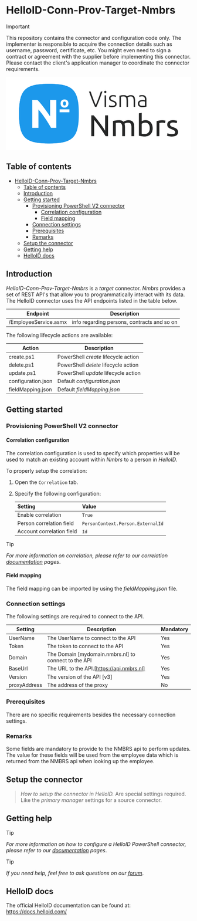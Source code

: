 # HelloID-Conn-Prov-Target-Nmbrs

> [!IMPORTANT]
> This repository contains the connector and configuration code only. The implementer is responsible to acquire the connection details such as username, password, certificate, etc. You might even need to sign a contract or agreement with the supplier before implementing this connector. Please contact the client's application manager to coordinate the connector requirements.

<p align="center">
  <img src="https://github.com/Tools4everBV/HelloID-Conn-Prov-Target-Nmbrs/blob/main/Logo.png?raw=true">
</p>

## Table of contents

- [HelloID-Conn-Prov-Target-Nmbrs](#helloid-conn-prov-target-nmbrs)
  - [Table of contents](#table-of-contents)
  - [Introduction](#introduction)
  - [Getting started](#getting-started)
    - [Provisioning PowerShell V2 connector](#provisioning-powershell-v2-connector)
      - [Correlation configuration](#correlation-configuration)
      - [Field mapping](#field-mapping)
    - [Connection settings](#connection-settings)
    - [Prerequisites](#prerequisites)
    - [Remarks](#remarks)
  - [Setup the connector](#setup-the-connector)
  - [Getting help](#getting-help)
  - [HelloID docs](#helloid-docs)

## Introduction

_HelloID-Conn-Prov-Target-Nmbrs_ is a _target_ connector. _Nmbrs_ provides a set of REST API's that allow you to programmatically interact with its data. The HelloID connector uses the API endpoints listed in the table below.

| Endpoint              | Description                                 |
| --------------------- | ------------------------------------------- |
| /EmployeeService.asmx | info regarding persons, contracts and so on |

The following lifecycle actions are available:

| Action             | Description                          |
| ------------------ | ------------------------------------ |
| create.ps1         | PowerShell _create_ lifecycle action |
| delete.ps1         | PowerShell _delete_ lifecycle action |
| update.ps1         | PowerShell _update_ lifecycle action |
| configuration.json | Default _configuration.json_         |
| fieldMapping.json  | Default _fieldMapping.json_          |

## Getting started

### Provisioning PowerShell V2 connector

#### Correlation configuration

The correlation configuration is used to specify which properties will be used to match an existing account within _Nmbrs_ to a person in _HelloID_.

To properly setup the correlation:

1. Open the `Correlation` tab.

2. Specify the following configuration:

   | Setting                   | Value                             |
   | ------------------------- | --------------------------------- |
   | Enable correlation        | `True`                            |
   | Person correlation field  | `PersonContext.Person.ExternalId` |
   | Account correlation field | `Id`                              |

> [!TIP] 
> _For more information on correlation, please refer to our correlation [documentation](https://docs.helloid.com/en/provisioning/target-systems/powershell-v2-target-systems/correlation.html) pages_.

#### Field mapping

The field mapping can be imported by using the _fieldMapping.json_ file.

### Connection settings

The following settings are required to connect to the API.

| Setting      | Description                                          | Mandatory |
| ------------ | ---------------------------------------------------- | --------- |
| UserName     | The UserName to connect to the API                   | Yes       |
| Token        | The token to connect to the API                      | Yes       |
| Domain       | The Domain [mydomain.nmbrs.nl] to connect to the API | Yes       |
| BaseUrl      | The URL to the API.[https://api.nmbrs.nl]            | Yes       |
| Version      | The version of the API [v3]                          | Yes       |
| proxyAddress | The address of the proxy                             | No        |

### Prerequisites

There are no specific requirements besides the necessary connection settings.

### Remarks

Some fields are mandatory to provide to the NMBRS api to perform updates. The value for these fields will be used from the employee data which is returned from the NMBRS api when looking up the employee.

## Setup the connector

> _How to setup the connector in HelloID._ Are special settings required. Like the _primary manager_ settings for a source connector.

## Getting help

> [!TIP] 
> _For more information on how to configure a HelloID PowerShell connector, please refer to our [documentation](https://docs.helloid.com/en/provisioning/target-systems/powershell-v2-target-systems.html) pages_.

> [!TIP] 
> _If you need help, feel free to ask questions on our [forum](https://forum.helloid.com/forum/helloid-connectors/provisioning/4928-helloid-conn-prov-target-nmbrs)_.

## HelloID docs

The official HelloID documentation can be found at: https://docs.helloid.com/
